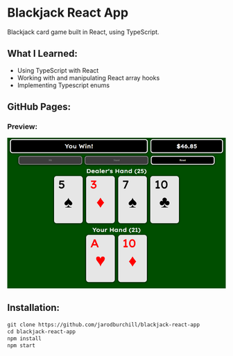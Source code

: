 # Blackjack React App

Blackjack card game built in React, using TypeScript.

## What I Learned:

- Using TypeScript with React
- Working with and manipulating React array hooks
- Implementing Typescript enums

## GitHub Pages:

### Preview:

![alt text](preview.png "Preview Image")

## Installation:

```
git clone https://github.com/jarodburchill/blackjack-react-app
cd blackjack-react-app
npm install
npm start
```
